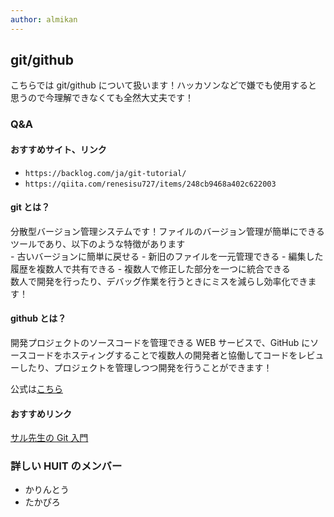 ```yaml
---
author: almikan
---
```


## git/github

こちらでは git/github について扱います！ハッカソンなどで嫌でも使用すると思うので今理解できなくても全然大丈夫です！

### Q&A

#### おすすめサイト、リンク<br>

- `https://backlog.com/ja/git-tutorial/`
- `https://qiita.com/renesisu727/items/248cb9468a402c622003`

#### git とは？<br>

分散型バージョン管理システムです！ファイルのバージョン管理が簡単にできるツールであり、以下のような特徴があります<br> - 古いバージョンに簡単に戻せる - 新旧のファイルを一元管理できる - 編集した履歴を複数人で共有できる - 複数人で修正した部分を一つに統合できる<br>
数人で開発を行ったり、デバッグ作業を行うときにミスを減らし効率化できます！

#### github とは？<br>

開発プロジェクトのソースコードを管理できる WEB サービスで、GitHub にソースコードをホスティングすることで複数人の開発者と協働してコードをレビューしたり、プロジェクトを管理しつつ開発を行うことができます！

公式は[こちら](https://github.com/)

#### おすすめリンク

[サル先生の Git 入門](https://backlog.com/ja/git-tutorial/intro/01/)

### 詳しい HUIT のメンバー

- かりんとう
- たかぴろ

